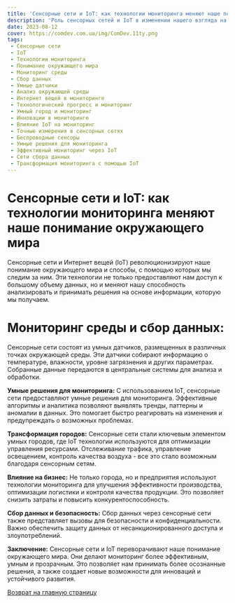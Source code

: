 ```yaml
---
title: 'Сенсорные сети и IoT: как технологии мониторинга меняют наше понимание окружающего мира'
description: 'Роль сенсорных сетей и IoT в изменении нашего взгляда на окружающую среду и способы мониторинга.'
date: 2023-08-12
cover: https://comdev.com.ua/img/ComDev.11ty.png
tags:
 - Сенсорные сети
 - IoT
 - Технологии мониторинга
 - Понимание окружающего мира
 - Мониторинг среды
 - Сбор данных
 - Умные датчики
 - Анализ окружающей среды
 - Интернет вещей в мониторинге
 - Технологический прогресс и мониторинг
 - Умный город и мониторинг
 - Инновации в мониторинге
 - Влияние IoT на мониторинг
 - Точные измерения в сенсорных сетях
 - Беспроводные сенсоры
 - Умные решения для мониторинга
 - Эффективный мониторинг через IoT
 - Сети сбора данных
 - Трансформация мониторинга с помощью IoT
---
```


# Сенсорные сети и IoT: как технологии мониторинга меняют наше понимание окружающего мира

Сенсорные сети и Интернет вещей (IoT) революционизируют наше понимание окружающего мира и способы, с помощью которых мы следим за ним. Эти технологии не только предоставляют нам доступ к большому объему данных, но и меняют нашу способность анализировать и принимать решения на основе информации, которую мы получаем.

# **Мониторинг среды и сбор данных:**
Сенсорные сети состоят из умных датчиков, размещенных в различных точках окружающей среды. Эти датчики собирают информацию о температуре, влажности, уровне загрязнения и других параметрах. Собранные данные передаются в центральные системы для анализа и обработки.

**Умные решения для мониторинга:**
С использованием IoT, сенсорные сети предоставляют умные решения для мониторинга. Эффективные алгоритмы и аналитика позволяют выявлять тренды, паттерны и аномалии в данных. Это помогает быстро реагировать на изменения и предупреждать о возможных проблемах.

**Трансформация городов:**
Сенсорные сети стали ключевым элементом умных городов, где IoT технологии используются для оптимизации управления ресурсами. Отслеживание трафика, управление освещением, контроль качества воздуха - все это стало возможным благодаря сенсорным сетям.

**Влияние на бизнес:**
Не только города, но и предприятия используют технологии мониторинга для улучшения эффективности производства, оптимизации логистики и контроля качества продукции. Это позволяет снизить затраты и повысить конкурентоспособность.

**Сбор данных и безопасность:**
Сбор данных через сенсорные сети также представляет вызовы для безопасности и конфиденциальности. Важно обеспечить защиту данных от несанкционированного доступа и злоупотреблений.

**Заключение:**
Сенсорные сети и IoT переворачивают наше понимание окружающего мира. Они делают мониторинг более эффективным, умным и прозрачным. Это позволяет нам принимать более осознанные решения, а также создает новые возможности для инноваций и устойчивого развития.

[Возврат на главную страницу](/)
